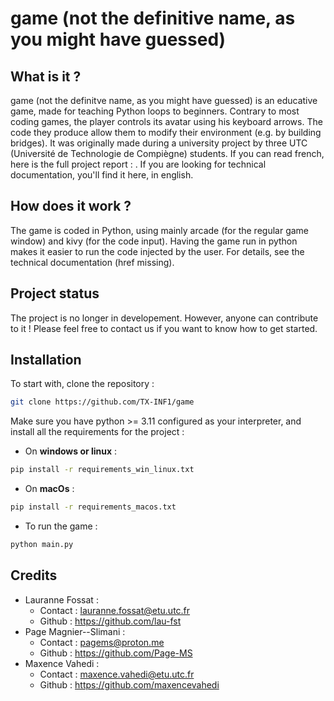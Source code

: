 # game (not the definitive name, as you might have guessed)

## What is it ?

game (not the definitve name, as you might have guessed) is an educative game, made for teaching Python loops to
beginners.
Contrary to most coding games, the player controls its avatar using his keyboard arrows. The code they produce allow
them to modify their environment (e.g. by building bridges).
It was originally made during a university project by three UTC (Université de Technologie de Compiègne) students. If
you can read french, here is the full project report : . If you are looking for technical documentation, you'll find it
here, in english.

## How does it work ?

The game is coded in Python, using mainly arcade (for the regular game window) and kivy (for the code input). Having
the game run in python makes it easier to run the code injected by the user. For details, see the technical
documentation (href  missing).

## Project status

The project is no longer in developement. However, anyone can contribute to it ! Please feel free to contact us if you
want to know how to get started.

## Installation

To start with, clone the repository :

```bash
git clone https://github.com/TX-INF1/game
```


Make sure you have python >= 3.11 configured as your interpreter, and install all the requirements for the project :

- On **windows or linux** :

```bash 
pip install -r requirements_win_linux.txt
```

- On **macOs** :

```bash 
pip install -r requirements_macos.txt
```

- To run the game :
```bash
python main.py
```

## Credits

- Lauranne Fossat :
  - Contact : lauranne.fossat@etu.utc.fr
  - Github : https://github.com/lau-fst
- Page Magnier--Slimani :
  - Contact : pagems@proton.me
  - Github : https://github.com/Page-MS
- Maxence Vahedi :
  - Contact : maxence.vahedi@etu.utc.fr
  - Github : https://github.com/maxencevahedi
